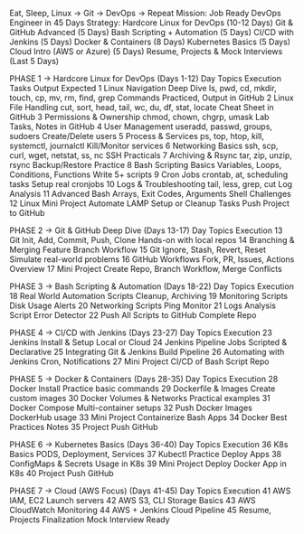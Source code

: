 Eat, Sleep, Linux → Git → DevOps → Repeat
Mission: Job Ready DevOps Engineer in 45 Days
Strategy:
Hardcore Linux for DevOps (10-12 Days)
Git & GitHub Advanced (5 Days)
Bash Scripting + Automation (5 Days)
CI/CD with Jenkins (5 Days)
Docker & Containers (8 Days)
Kubernetes Basics (5 Days)
Cloud Intro (AWS or Azure) (5 Days)
Resume, Projects & Mock Interviews (Last 5 Days)

PHASE 1 → Hardcore Linux for DevOps (Days 1-12)
Day	Topics	Execution Tasks	Output Expected
1	Linux Navigation Deep Dive	ls, pwd, cd, mkdir, touch, cp, mv, rm, find, grep	Commands Practiced, Output in GitHub
2	Linux File Handling	cut, sort, head, tail, wc, du, df, stat, locate	Cheat Sheet in GitHub
3	Permissions & Ownership	chmod, chown, chgrp, umask	Lab Tasks, Notes in GitHub
4	User Management	useradd, passwd, groups, sudoers	Create/Delete users
5	Process & Services	ps, top, htop, kill, systemctl, journalctl	Kill/Monitor services
6	Networking Basics	ssh, scp, curl, wget, netstat, ss, nc	SSH Practicals
7	Archiving & Rsync	tar, zip, unzip, rsync	Backup/Restore Practice
8	Bash Scripting Basics	Variables, Loops, Conditions, Functions	Write 5+ scripts
9	Cron Jobs	crontab, at, scheduling tasks	Setup real cronjobs
10	Logs & Troubleshooting	tail, less, grep, cut	Log Analysis
11	Advanced Bash	Arrays, Exit Codes, Arguments	Shell Challenges
12	Linux Mini Project	Automate LAMP Setup or Cleanup Tasks	Push Project to GitHub

PHASE 2 → Git & GitHub Deep Dive (Days 13-17)
Day	Topics	Execution
13	Git Init, Add, Commit, Push, Clone	Hands-on with local repos
14	Branching & Merging	Feature Branch Workflow
15	Git Ignore, Stash, Revert, Reset	Simulate real-world problems
16	GitHub Workflows	Fork, PR, Issues, Actions Overview
17	Mini Project	Create Repo, Branch Workflow, Merge Conflicts

PHASE 3 → Bash Scripting & Automation (Days 18-22)
Day	Topics	Execution	
18	Real World Automation Scripts	Cleanup, Archiving
19	Monitoring Scripts	Disk Usage Alerts
20	Networking Scripts	Ping Monitor
21	Logs Analysis Script	Error Detector
22	Push All Scripts to GitHub	Complete Repo

PHASE 4 → CI/CD with Jenkins (Days 23-27)
Day	Topics	Execution
23	Jenkins Install & Setup	Local or Cloud
24	Jenkins Pipeline Jobs	Scripted & Declarative
25	Integrating Git & Jenkins	Build Pipeline
26	Automating with Jenkins	Cron, Notifications
27	Mini Project	CI/CD of Bash Script Repo

PHASE 5 → Docker & Containers (Days 28-35)
Day	Topics	Execution
28	Docker Install	Practice basic commands
29	Dockerfile & Images	Create custom images
30	Docker Volumes & Networks	Practical examples
31	Docker Compose	Multi-container setups
32	Push Docker Images	DockerHub usage
33	Mini Project	Containerize Bash Apps
34	Docker Best Practices	Notes
35	Project Push	GitHub

PHASE 6 → Kubernetes Basics (Days 36-40)
Day	Topics	Execution
36	K8s Basics	PODS, Deployment, Services
37	Kubectl Practice	Deploy Apps
38	ConfigMaps & Secrets	Usage in K8s
39	Mini Project	Deploy Docker App in K8s
40	Project Push	GitHub

PHASE 7 → Cloud (AWS Focus) (Days 41-45)
Day	Topics	Execution
41	AWS IAM, EC2	Launch servers
42	AWS S3, CLI	Storage Basics
43	AWS CloudWatch	Monitoring
44	AWS + Jenkins	Cloud Pipeline
45	Resume, Projects Finalization	Mock Interview Ready
